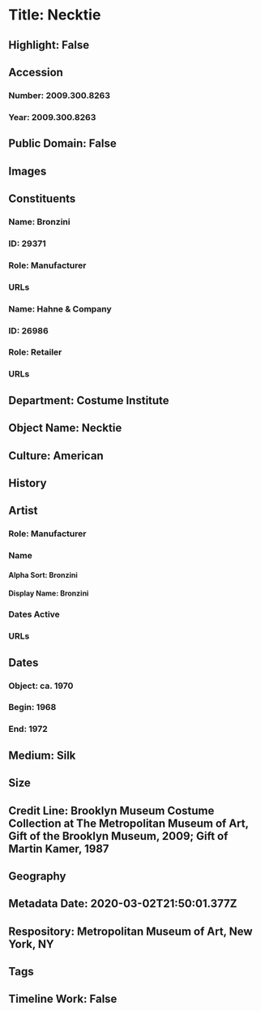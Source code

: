 # Title: Necktie
## Highlight: False
## Accession
### Number: 2009.300.8263
### Year: 2009.300.8263
## Public Domain: False
## Images
## Constituents
### Name: Bronzini
### ID: 29371
### Role: Manufacturer
### URLs
### Name: Hahne &amp; Company
### ID: 26986
### Role: Retailer
### URLs
## Department: Costume Institute
## Object Name: Necktie
## Culture: American
## History
## Artist
### Role: Manufacturer
### Name
#### Alpha Sort: Bronzini
#### Display Name: Bronzini
### Dates Active
### URLs
## Dates
### Object: ca. 1970
### Begin: 1968
### End: 1972
## Medium: Silk
## Size
## Credit Line: Brooklyn Museum Costume Collection at The Metropolitan Museum of Art, Gift of the Brooklyn Museum, 2009; Gift of Martin Kamer, 1987
## Geography
## Metadata Date: 2020-03-02T21:50:01.377Z
## Respository: Metropolitan Museum of Art, New York, NY
## Tags
## Timeline Work: False
